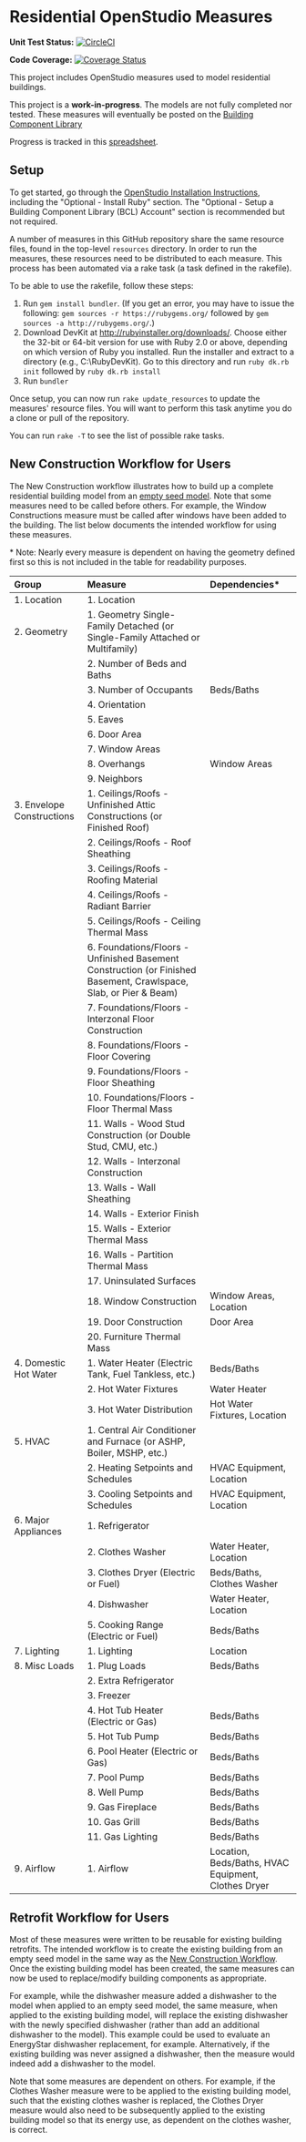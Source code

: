 Residential OpenStudio Measures
===============

**Unit Test Status:** [![CircleCI](https://circleci.com/gh/NREL/OpenStudio-BEopt.svg?style=svg)](https://circleci.com/gh/NREL/OpenStudio-BEopt)

**Code Coverage:** [![Coverage Status](https://coveralls.io/repos/github/NREL/OpenStudio-Beopt/badge.svg?branch=master)](https://coveralls.io/github/NREL/OpenStudio-Beopt?branch=master)

This project includes OpenStudio measures used to model residential buildings.

This project is a <b>work-in-progress</b>. The models are not fully completed nor tested. These measures will eventually be posted on the [Building Component Library](https://bcl.nrel.gov/)

Progress is tracked in this [spreadsheet](https://docs.google.com/spreadsheets/d/1vIwgJtkB-sCFCV2Tnp1OqnjXgA9vTaxtWXw0gpq_Lc4).

## Setup

To get started, go through the [OpenStudio Installation Instructions](http://nrel.github.io/OpenStudio-user-documentation/getting_started/getting_started/#installation-instructions), including the "Optional - Install Ruby" section. The "Optional - Setup a Building Component Library (BCL) Account" section is recommended but not required.

A number of measures in this GitHub repository share the same resource files, found in the top-level ```resources``` directory. In order to run the measures, these resources need to be distributed to each measure. This process has been automated via a rake task (a task defined in the rakefile).

To be able to use the rakefile, follow these steps:

1. Run ```gem install bundler```. (If you get an error, you may have to issue the following: ```gem sources -r https://rubygems.org/``` followed by ```gem sources -a http://rubygems.org/```.)
2. Download DevKit at http://rubyinstaller.org/downloads/. Choose either the 32-bit or 64-bit version for use with Ruby 2.0 or above, depending on which version of Ruby you installed. Run the installer and extract to a directory (e.g., C:\RubyDevKit). Go to this directory and run ```ruby dk.rb init``` followed by ```ruby dk.rb install```
3. Run ```bundler```

Once setup, you can now run ```rake update_resources``` to update the measures' resource files. You will want to perform this task anytime you do a clone or pull of the repository.

You can run ```rake -T``` to see the list of possible rake tasks.

## New Construction Workflow for Users

The New Construction workflow illustrates how to build up a complete residential building model from an [empty seed model](https://github.com/NREL/OpenStudio-BEopt/tree/master/geometries/EmptySeedModel.osm). Note that some measures need to be called before others. For example, the Window Constructions measure must be called after windows have been added to the building. The list below documents the intended workflow for using these measures.

<nowiki>*</nowiki> Note: Nearly every measure is dependent on having the geometry defined first so this is not included in the table for readability purposes.

|Group|Measure|Dependencies*|
|:---|:---|:---|
|1. Location|1. Location||
|2. Geometry|1. Geometry Single-Family Detached (or Single-Family Attached or Multifamily)||
||2. Number of Beds and Baths||
||3. Number of Occupants|Beds/Baths|
||4. Orientation||
||5. Eaves||
||6. Door Area||
||7. Window Areas||
||8. Overhangs|Window Areas|
||9. Neighbors||
|3. Envelope Constructions|1. Ceilings/Roofs - Unfinished Attic Constructions (or Finished Roof)||
||2. Ceilings/Roofs - Roof Sheathing||
||3. Ceilings/Roofs - Roofing Material||
||4. Ceilings/Roofs - Radiant Barrier||
||5. Ceilings/Roofs - Ceiling Thermal Mass||
||6. Foundations/Floors - Unfinished Basement Construction (or Finished Basement, Crawlspace, Slab, or Pier & Beam)||
||7. Foundations/Floors - Interzonal Floor Construction||
||8. Foundations/Floors - Floor Covering||
||9. Foundations/Floors - Floor Sheathing||
||10. Foundations/Floors - Floor Thermal Mass||
||11. Walls - Wood Stud Construction (or Double Stud, CMU, etc.)||
||12. Walls - Interzonal Construction||
||13. Walls - Wall Sheathing||
||14. Walls - Exterior Finish||
||15. Walls - Exterior Thermal Mass||
||16. Walls - Partition Thermal Mass||
||17. Uninsulated Surfaces||
||18. Window Construction|Window Areas, Location|
||19. Door Construction|Door Area|
||20. Furniture Thermal Mass||
|4. Domestic Hot Water|1. Water Heater (Electric Tank, Fuel Tankless, etc.)|Beds/Baths|
||2. Hot Water Fixtures|Water Heater|
||3. Hot Water Distribution|Hot Water Fixtures, Location|
|5. HVAC|1. Central Air Conditioner and Furnace (or ASHP, Boiler, MSHP, etc.)||
||2. Heating Setpoints and Schedules|HVAC Equipment, Location|
||3. Cooling Setpoints and Schedules|HVAC Equipment, Location|
|6. Major Appliances|1. Refrigerator||
||2. Clothes Washer|Water Heater, Location|
||3. Clothes Dryer (Electric or Fuel)|Beds/Baths, Clothes Washer|
||4. Dishwasher|Water Heater, Location|
||5. Cooking Range (Electric or Fuel)|Beds/Baths|
|7. Lighting|1. Lighting|Location|
|8. Misc Loads|1. Plug Loads|Beds/Baths|
||2. Extra Refrigerator||
||3. Freezer||
||4. Hot Tub Heater (Electric or Gas)|Beds/Baths|
||5. Hot Tub Pump|Beds/Baths|
||6. Pool Heater (Electric or Gas)|Beds/Baths|
||7. Pool Pump|Beds/Baths|
||8. Well Pump|Beds/Baths|
||9. Gas Fireplace|Beds/Baths|
||10. Gas Grill|Beds/Baths|
||11. Gas Lighting|Beds/Baths|
|9. Airflow|1. Airflow|Location, Beds/Baths, HVAC Equipment, Clothes Dryer|

## Retrofit Workflow for Users

Most of these measures were written to be reusable for existing building retrofits. The intended workflow is to create the existing building from an empty seed model in the same way as the [New Construction Workflow](#new-construction-workflow-for-users). Once the existing building model has been created, the same measures can now be used to replace/modify building components as appropriate. 

For example, while the dishwasher measure added a dishwasher to the model when applied to an empty seed model, the same measure, when applied to the existing building model, will replace the existing dishwasher with the newly specified dishwasher (rather than add an additional dishwasher to the model). This example could be used to evaluate an EnergyStar dishwasher replacement, for example. Alternatively, if the existing building was never assigned a dishwasher, then the measure would indeed add a dishwasher to the model.

Note that some measures are dependent on others. For example, if the Clothes Washer measure were to be applied to the existing building model, such that the existing clothes washer is replaced, the Clothes Dryer measure would also need to be subsequently applied to the existing building model so that its energy use, as dependent on the clothes washer, is correct.
